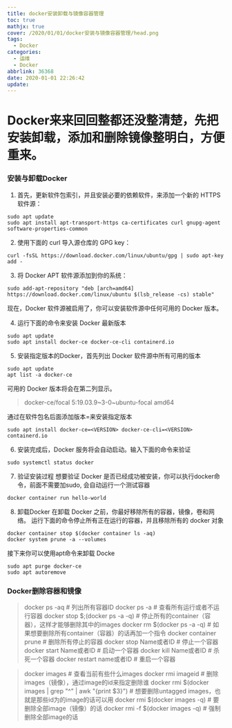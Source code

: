 ```yaml
---
title: docker安装卸载与镜像容器管理
toc: true
mathjx: true
cover: /2020/01/01/docker安装与镜像容器管理/head.png
tags:
  - Docker
categories:
  - 运维
  - Docker
abbrlink: 36368
date: 2020-01-01 22:26:42
update:
---
```

# Docker来来回回整都还没整清楚，先把安装卸载，添加和删除镜像整明白，方便重来。

### 安装与卸载Docker
1. 首先，更新软件包索引，并且安装必要的依赖软件，来添加一个新的 HTTPS 软件源：
~~~
sudo apt update
sudo apt install apt-transport-https ca-certificates curl gnupg-agent software-properties-common
~~~

2. 使用下面的 curl 导入源仓库的 GPG key：
~~~
curl -fsSL https://download.docker.com/linux/ubuntu/gpg | sudo apt-key add -
~~~

3. 将 Docker APT 软件源添加到你的系统：
~~~
sudo add-apt-repository "deb [arch=amd64] https://download.docker.com/linux/ubuntu $(lsb_release -cs) stable"
~~~
现在，Docker 软件源被启用了，你可以安装软件源中任何可用的 Docker 版本。

4. 运行下面的命令来安装 Docker 最新版本
~~~
sudo apt update
sudo apt install docker-ce docker-ce-cli containerd.io
~~~

5. 安装指定版本的Docker，首先列出 Docker 软件源中所有可用的版本
  ~~~
  sudo apt update
  apt list -a docker-ce
  ~~~
  可用的 Docker 版本将会在第二列显示。
  >docker-ce/focal 5:19.03.9~3-0~ubuntu-focal amd64

  通过在软件包名后面添加版本=<VERSION>来安装指定版本
  ~~~
  sudo apt install docker-ce=<VERSION> docker-ce-cli=<VERSION> containerd.io
  ~~~

6. 安装完成后，Docker 服务将会自动启动。输入下面的命令来验证
~~~
sudo systemctl status docker
~~~

7. 验证安装过程
想要验证 Docker 是否已经成功被安装，你可以执行docker命令，前面不需要加sudo, 会自动运行一个测试容器
~~~
docker container run hello-world
~~~

8. 卸载Docker
  在卸载 Docker 之前，你最好移除所有的容器，镜像，卷和网络。
  运行下面的命令停止所有正在运行的容器，并且移除所有的 docker 对象
  ~~~
  docker container stop $(docker container ls -aq)
  docker system prune -a --volumes
  ~~~

  接下来你可以使用apt命令来卸载 Docke
  ~~~
  sudo apt purge docker-ce
  sudo apt autoremove
  ~~~

### Docker删除容器和镜像

>docker ps -aq # 列出所有容器ID
docker ps -a # 查看所有运行或者不运行容器
docker stop &#36;;(docker ps -a -q) # 停止所有的container（容器），这样才能够删除其中的images
docker rm &#36;(docker ps -a -q) # 如果想要删除所有container（容器）的话再加一个指令
docker container prune # 删除所有停止的容器
docker stop Name或者ID  # 停止一个容器
docker start Name或者ID  # 启动一个容器
docker kill Name或者ID  # 杀死一个容器
docker restart name或者ID # 重启一个容器



>docker images # 查看当前有些什么images
docker rmi imageid # 删除images（镜像），通过image的id来指定删除谁
docker rmi &#36;(docker images | grep "^<none>" | awk "{print &#36;3}") # 想要删除untagged images，也就是那些id为的image的话可以用
docker rmi &#36;(docker images -q) # 要删除全部image（镜像）的话
docker rmi -f &#36;(docker images -q) # 强制删除全部image的话
